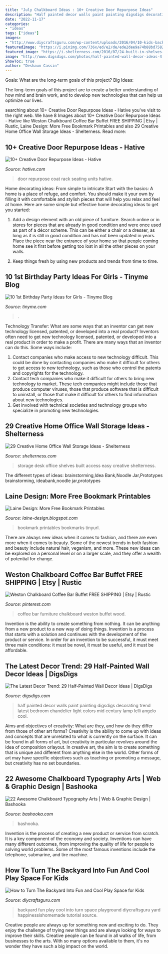 ```yaml
---
title: "July Chalkboard Ideas : 10+ Creative Door Repurpose Ideas"
description: "Half painted decor walls paint painting digsdigs decorating trend latest bedroom chandelier light colors mid century lamp lelli angelo cool"
date: "2022-11-17"
categories:
- "ideas"
tags: ["ideas"]
images:
- "http://www.diycraftsguru.com/wp-content/uploads/2016/04/10-kids-backyard-playground.jpg"
featuredImage: "https://i.pinimg.com/736x/ed/e2/de/ede2dee9a74b88bd7582faadce3b09a3.jpg"
featured_image: "https://i.shelterness.com/2016/07/24-built-in-shelves-over-the-desk-for-easy-storage-and-access.jpg"
image: "http://www.digsdigs.com/photos/half-painted-wall-decor-ideas-4.jpg"
ShowToc: true
author: "Deshaun Cassin"
---
```



Goals: What are the long-term goals of this project?
Big Ideas: 

The long-term goals of this project are to create a better understanding of how mind and brain work, and to develop new technologies that can help us optimize our lives.

	

		
searching about 10+ Creative Door Repurpose Ideas - Hative you've visit to the right web. We have 8 Images about 10+ Creative Door Repurpose Ideas - Hative like Weston Chalkboard Coffee Bar Buffet FREE SHIPPING | Etsy | Rustic, Laine Design: More Free Bookmark Printables and also 29 Creative Home Office Wall Storage Ideas - Shelterness. Read more:
		
    
## 10+ Creative Door Repurpose Ideas - Hative

<img loading=lazy src="https://hative.com/wp-content/uploads/2014/09/door-repurpose-ideas/7-seating-coat-rack-units.jpg" onerror="this.onerror=null;this.src='https://tse1.mm.bing.net/th?id=OIP.wLHVDJkkoCltpry1NitdvwHaLH&amp;pid=15.1';" alt="10+ Creative Door Repurpose Ideas - Hative">

_Source: hative.com_

>door repurpose coat rack seating units hative. 

	

Home decorating ideas: From simple to intricate
Start with the basics: A home is a place of refuge, and comfort. You should make it your own by filling it with comfortable and stylish pieces that will help you relax and feel at home. Here are some simple but effective home decorating ideas to get you started:
1. Add a design element with an old piece of furniture. Search online or in stores for pieces that are already in good condition and were once used as part of a décor scheme. This can be either a chair or a dresser, as long as it is still in good condition and has not been updated in years. Place the piece near the entrance of your home so that people coming home see it first before getting too lost in all the other pieces on your walls.

2. Keep things fresh by using new products and trends from time to time.

    
## 10 1st Birthday Party Ideas For Girls - Tinyme Blog

<img loading=lazy src="https://www.tinyme.com/blog/wp-content/uploads/10-first-birthday-party-ideas-for-girls/10-First-Birthday-Party-Ideas-for-Girls-3.jpg" onerror="this.onerror=null;this.src='https://tse4.mm.bing.net/th?id=OIP.d3W0xFL1YLQadjWc0_eCzQHaLJ&amp;pid=15.1';" alt="10 1st Birthday Party Ideas for Girls - Tinyme Blog">

_Source: tinyme.com_

>. 

	

Technology Transfer: What are some ways that an inventor can get new technology licensed, patented, or developed into a real product?
Inventors often need to get new technology licensed, patented, or developed into a real product in order to make a profit. There are many ways that an inventor can do this. Some ways include: 
1. Contact companies who make access to new technology difficult. This could be done by contacting companies who make it difficult for others to get access to new technology, such as those who control the patents and copyrights for the technology. 
2. Contact tech companies who make it difficult for others to bring new technology to market. These tech companies might include those that produce computer viruses, those that produce software that is difficult to uninstall, or those that make it difficult for others to find information about new technologies. 
3. Get involved with technical societies and technology groups who specialize in promoting new technologies.

    
## 29 Creative Home Office Wall Storage Ideas - Shelterness

<img loading=lazy src="https://i.shelterness.com/2016/07/24-built-in-shelves-over-the-desk-for-easy-storage-and-access.jpg" onerror="this.onerror=null;this.src='https://tse1.mm.bing.net/th?id=OIP.cGkCuUoOXeI7aFZk2sUOqwHaLH&amp;pid=15.1';" alt="29 Creative Home Office Wall Storage Ideas - Shelterness">

_Source: shelterness.com_

>storage desk office shelves built access easy creative shelterness. 

	

The different types of ideas: brainstorming,Idea Bank,Noodle Jar,Prototypes
brainstorming, ideabank,noodle jar,prototypes

    
## Laine Design: More Free Bookmark Printables

<img loading=lazy src="http://3.bp.blogspot.com/-i5dIGyaTydc/Uhy0hlnSZvI/AAAAAAAAB_w/AnxCS3bn0OQ/s1600/free-bookmarks-printables-from-alphamom.jpg" onerror="this.onerror=null;this.src='https://tse2.mm.bing.net/th?id=OIP.ZG7P0a-6_8i4OX0n0ojBxQHaJy&amp;pid=15.1';" alt="Laine Design: More Free Bookmark Printables">

_Source: laine-design.blogspot.com_

>bookmark printables bookmarks tinyurl. 

	

There are always new ideas when it comes to fashion, and there are even more when it comes to beauty. Some of the newest trends in both fashion and beauty include natural hair, veganism, and more. These new ideas can be explored on a personal level or on a larger scale, and they offer a wealth of potential for change.

    
## Weston Chalkboard Coffee Bar Buffet FREE SHIPPING | Etsy | Rustic

<img loading=lazy src="https://i.pinimg.com/736x/ed/e2/de/ede2dee9a74b88bd7582faadce3b09a3.jpg" onerror="this.onerror=null;this.src='https://tse4.mm.bing.net/th?id=OIP.W9oFBlutohmFdFVu89zIZQHaJ3&amp;pid=15.1';" alt="Weston Chalkboard Coffee Bar Buffet FREE SHIPPING | Etsy | Rustic">

_Source: pinterest.com_

>coffee bar furniture chalkboard weston buffet wood. 

	

Invention is the ability to create something from nothing. It can be anything from a new product to a new way of doing things. Invention is a process that starts with a solution and continues with the development of the product or service. In order for an invention to be successful, it must meet three main conditions: it must be novel, it must be useful, and it must be affordable.

    
## The Latest Decor Trend: 29 Half-Painted Wall Decor Ideas | DigsDigs

<img loading=lazy src="http://www.digsdigs.com/photos/half-painted-wall-decor-ideas-4.jpg" onerror="this.onerror=null;this.src='https://tse2.mm.bing.net/th?id=OIP.-9ifbkEIRfcKjZp6MfB0EwHaLH&amp;pid=15.1';" alt="The Latest Decor Trend: 29 Half-Painted Wall Decor Ideas | DigsDigs">

_Source: digsdigs.com_

>half painted decor walls paint painting digsdigs decorating trend latest bedroom chandelier light colors mid century lamp lelli angelo cool. 

	

Aims and objectives of creativity: What are they, and how do they differ from those of other art forms?
Creativity is the ability to come up with ideas and concepts that are unrelated to what is currently on the surface. It can be found in all forms of art, but creativity in particular revolves around the idea of composition orlayout. In creative art, the aim is to create something that is unique and different from anything else in the world. Other forms of art may have specific objectives such as teaching or promoting a message, but creativity has no set boundaries.

    
## 22 Awesome Chalkboard Typography Arts | Web &amp; Graphic Design | Bashooka

<img loading=lazy src="https://bashooka.com/wp-content/uploads/2013/04/chalkboard-typo-9.jpg" onerror="this.onerror=null;this.src='https://tse4.mm.bing.net/th?id=OIP.HcTRMEqvO3wowDqpXuDeNgHaKX&amp;pid=15.1';" alt="22 Awesome Chalkboard Typography Arts | Web &amp; Graphic Design | Bashooka">

_Source: bashooka.com_

>bashooka. 

	

Invention is the process of creating a new product or service from scratch. It is a key component of the economy and society. Inventions can have many different outcomes, from improving the quality of life for people to solving world problems. Some of the most famous inventions include the telephone, submarine, and tire machine.

    
## How To Turn The Backyard Into Fun And Cool Play Space For Kids

<img loading=lazy src="http://www.diycraftsguru.com/wp-content/uploads/2016/04/10-kids-backyard-playground.jpg" onerror="this.onerror=null;this.src='https://tse4.mm.bing.net/th?id=OIP.QDzQ_dpCe9NtiSI-gQ_rAAHaSh&amp;pid=15.1';" alt="How to Turn The Backyard Into Fun and Cool Play Space for Kids">

_Source: diycraftsguru.com_

>backyard fun play cool into turn space playground diycraftsguru yard happinessishomemade tutorial source. 

	

Creative people are always up for something new and exciting to do. They enjoy the challenge of trying new things and are always looking for ways to improve their skills. Creative people can be found in all walks of life, from businesses to the arts. With so many options available to them, it's no wonder they have such a big impact on the world.

